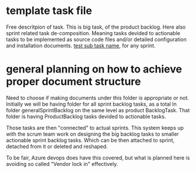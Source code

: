 # template task file
Free descritpion of task. This is big task, of the product backlog. 
Here also sprint related task de-composition. Meaning tasks devided to actionable tasks to be implemented as source code files and/or detailed configuration and installation documents. 
[test sub task name](..\sprintBacklogTasks\sprintTestTask.md), for any sprint. 
# general planning on how to achieve proper document structure
Need to choose if making documents under this folder is appropriate or not. 
Initially we will be having folder for all sprint backlog tasks, as a total
In folder generalSprintBacklog on the same level as product BacklogTask. That folder is having ProductBacklog tasks devided to actionable tasks. 

Those tasks are then "connected" to actual sprints. 
This system keeps up with the scrum team work on designing the big backlog tasks to smaller actionable sprint backlog tasks. Which can be then attached to sprint, detached from it or deleted and reshaped. 

To be fair, Azure devops does have this covered, but what is planned here is avoiding so called "Vendor lock in" effectively. 

